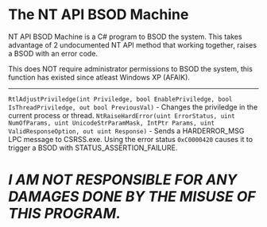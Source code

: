 # The NT API BSOD Machine
NT API BSOD Machine is a C# program to BSOD the system. This takes advantage of 2 undocumented NT API method that working together, raises a BSOD with an error code.

This does NOT require administrator permissions to BSOD the system, this function has existed since atleast Windows XP (AFAIK).

***

`RtlAdjustPriviledge(int Priviledge, bool EnablePriviledge, bool IsThreadPriviledge, out bool PreviousVal)` - Changes the priviledge in the current process or thread.
`NtRaiseHardError(uint ErrorStatus, uint NumOfParams, uint UnicodeStrParamMask, IntPtr Params, uint ValidResponseOption, out uint Response)` - Sends a HARDERROR_MSG LPC message to CSRSS.exe. Using the error status `0xC0000420` causes it to trigger a BSOD with STATUS_ASSERTION_FAILURE.

# ***I AM NOT RESPONSIBLE FOR ANY DAMAGES DONE BY THE MISUSE OF THIS PROGRAM.***
